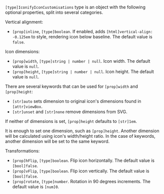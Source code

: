 `[type]IconifyIconCustomisations` type is an object with the following optional properties, split into several categories.

Vertical alignment:

- `[prop]inline`, `[type]boolean`. If enabled, adds `[html]vertical-align: -0.125em` to style, rendering icon below baseline. The default value is `false`.

Icon dimensions:

- `[prop]width`, `[type]string | number | null`. Icon width. The default value is `null`.
- `[prop]height`, `[type]string | number | null`. Icon height. The default value is `null`.

There are several keywords that can be used for `[prop]width` and `[prop]height`:

- `[str]auto` sets dimension to original icon's dimensions found in `[attr]viewBox`.
- `[str]unset` and `[str]none` remove dimensions from SVG.

If neither of dimensions is set, `[prop]height` defaults to `[str]1em`.

It is enough to set one dimension, such as `[prop]height`. Another dimension will be calculated using icon's width/height ratio. In the case of keywords, another dimension will be set to the same keyword.

Transformations:

- `[prop]hFlip`, `[type]boolean`. Flip icon horizontally. The default value is `[bool]false`.
- `[prop]vFlip`, `[type]boolean`. Flip icon vertically. The default value is `[bool]false`.
- `[prop]rotate`, `[type]number`. Rotation in 90 degrees increments. The default value is `[num]0`.
